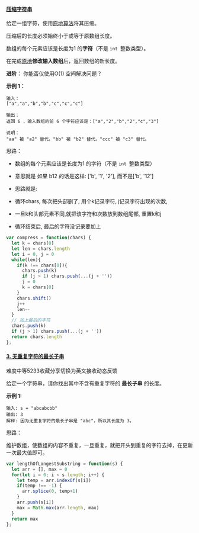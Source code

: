 #### [ 压缩字符串](https://leetcode-cn.com/problems/string-compression/)

给定一组字符，使用[原地算法](https://baike.baidu.com/item/原地算法)将其压缩。

压缩后的长度必须始终小于或等于原数组长度。

数组的每个元素应该是长度为1 的**字符**（不是 `int `整数类型）。

在完成[原地](https://baike.baidu.com/item/原地算法)**修改输入数组**后，返回数组的新长度。

**进阶：**
你能否仅使用O(1) 空间解决问题？

**示例 1：**

```
输入：
["a","a","b","b","c","c","c"]

输出：
返回 6 ，输入数组的前 6 个字符应该是：["a","2","b","2","c","3"]

说明：
"aa" 被 "a2" 替代。"bb" 被 "b2" 替代。"ccc" 被 "c3" 替代。
```

思路：

- 数组的每个元素应该是长度为1 的字符（不是 `int `整数类型）

-  意思就是 如果 b12 的话是这样: ['b', '1', '2'], 而不是['b', '12']
- 思路就是:
-  循环chars, 每次把头部删了, 用个k记录字符, j记录字符出现的次数,
- 一旦k和头部元素不同,就把该字符和次数放到数组尾部, 重置k和j
-  循环结束后, 最后的字符没记录要加上

```js
var compress = function(chars) {
  let k = chars[0]
  let len = chars.length
  let i = 0, j = 0
  while(len){
    if(k !== chars[0]){
      chars.push(k)
      if (j > 1) chars.push(...(j + ''))
      j = 0
      k = chars[0]
    }
    chars.shift()
    j++
    len--
  }
  // 加上最后的字符
  chars.push(k)
  if (j > 1) chars.push(...(j + ''))
  return chars.length
};
```

#### [3. 无重复字符的最长子串](https://leetcode-cn.com/problems/longest-substring-without-repeating-characters/)

难度中等5233收藏分享切换为英文接收动态反馈

给定一个字符串，请你找出其中不含有重复字符的 **最长子串** 的长度。

 

**示例 1:**

```
输入: s = "abcabcbb"
输出: 3 
解释: 因为无重复字符的最长子串是 "abc"，所以其长度为 3。
```

思路：

维护数组，使数组的内容不重复，一旦重复，就把开头到重复的字符去掉，在更新一次最大值即可。

```js
var lengthOfLongestSubstring = function(s) {
  let arr = [], max = 0
  for(let i = 0; i < s.length; i++) {
    let temp = arr.indexOf(s[i])
    if(temp !== -1) {
      arr.splice(0, temp+1)
    }
    arr.push(s[i])
    max = Math.max(arr.length, max)
  }
  return max
};
```



